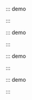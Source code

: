 ::: demo

<template>
    <ul class="layui-row layui-col-space15">
        <li class="layui-col-sm3">
            <div style="background-color: #009688;padding:10px;color:whitesmoke;padding:30px">
                <p>#009688</p><p>
                </p><p tips="">主色调之一</p>
            </div>
        </li>
        <li class="layui-col-sm3">
            <div style="background-color: #5FB878;padding:10px;color:whitesmoke;padding:30px">
                <p>#5FB878</p><p>
                </p><p tips="">一般用于选中状态</p>
            </div>
        </li>
        <li class="layui-col-sm3">
            <div style="background-color: #393D49;padding:10px;color:whitesmoke;padding:30px">
                <p>#393D49</p><p>
                </p><p tips="">通常用于导航</p>
            </div>
        </li>
        <li class="layui-col-sm3">
            <div style="background-color: #1E9FFF;padding:10px;color:whitesmoke;padding:30px">
                <p>#1E9FFF</p><p>
                </p><p tips="">经典蓝</p>
            </div>
        </li>
    </ul>
</template>

<script>
import { ref } from 'vue'

export default {
  setup() {

    return {
    }
  }
}
</script>
:::

::: demo

<template>
<ul class="layui-row layui-col-space15">
      <li class="layui-col-sm3">
        <div style="background-color: #FFB800;padding:10px;color:whitesmoke;padding:30px">
          <p>#FFB800</p><p>
          </p><p tips="">暖色系</p>
        </div>
      </li>
      <li class="layui-col-sm3">
        <div style="background-color: #FF5722;padding:10px;color:whitesmoke;padding:30px">
          <p>#FF5722</p><p>
          </p><p tips="">比较引人注意的颜色</p>
        </div>
      </li>
      <li class="layui-col-sm3">
        <div style="background-color: #01AAED;padding:10px;color:whitesmoke;padding:30px">
          <p>#01AAED</p><p>
          </p><p tips="">文本链接着色</p>
        </div>
      </li>
      <li class="layui-col-sm3">
        <div style="background-color: #2F4056;padding:10px;color:whitesmoke;padding:30px">
          <p>#2F4056</p><p>
          </p><p tips="">侧边色</p>
        </div>
      </li>
    </ul>
</template>

<script>
import { ref } from 'vue'

export default {
  setup() {

    return {
    }
  }
}
</script>
:::

::: demo

<template>
<ul class="layui-row site-doc-color site-doc-necolor">
      <li class="layui-col-md6">
        <div style="background-color: #FAFAFA;">
          <p>#FAFAFA</p><p>
        </p></div>
      </li>
      <li class="layui-col-md6">
        <div style="background-color: #f6f6f6;"><p>#F6F6F6</p><p></p></div>
      </li>
      <li class="layui-col-md2">
        <div style="background-color: #eeeeee;"><p>#eeeeee</p><p></p></div>
      </li>
      <li class="layui-col-md2">
        <div style="background-color: #e2e2e2;"><p>#e2e2e2</p><p></p></div>
      </li>
      <li class="layui-col-md2">
        <div style="background-color: #dddddd;"><p>#dddddd</p><p></p></div>
      </li>
      <li class="layui-col-md2">
        <div style="background-color: #d2d2d2;"><p>#d2d2d2</p><p></p></div>
      </li>
      <li class="layui-col-md2">
        <div style="background-color: #cccccc;"><p>#cccccc</p><p></p></div>
      </li>
      <li class="layui-col-md2">
        <div style="background-color: #c2c2c2;"><p>#c2c2c2</p><p></p></div>
      </li>
    </ul>
</template>

<script>
import { ref } from 'vue'

export default {
  setup() {

    return {
    }
  }
}
</script>
:::


::: demo

<template>
<ul class="site-doc-bgcolor">
      <li class="layui-bg-red">
        赤色：class="layui-bg-red"
      </li>
      <li class="layui-bg-orange">
        橙色：class="layui-bg-orange"
      </li>
      <li class="layui-bg-green">
        墨绿：class="layui-bg-green"
      </li>
      <li class="layui-bg-cyan">
        藏青：class="layui-bg-cyan"
      </li>
      <li class="layui-bg-blue">
        蓝色：class="layui-bg-blue"
      </li>
      <li class="layui-bg-black">
        雅黑：class="layui-bg-black"
      </li>
      <li class="layui-bg-gray">
        银灰：class="layui-bg-gray"
      </li>
    </ul>
</template>

<script>
import { ref } from 'vue'

export default {
  setup() {

    return {
    }
  }
}
</script>
:::